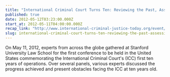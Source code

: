 ```yaml
---
title: "International Criminal Court Turns Ten: Reviewing the Past, Assessing the Future"
published: true
date: 2012-05-12T03:23:00.000Z
start_at: 2012-05-11T04:00:00.000Z
recap_link: "http://www.international-criminal-justice-today.org/event/2012/05/11/introduction-and-the-icc-as-a-new-judicial-institution"
slug: international-criminal-court-turns-ten-reviewing-the-past-assessing-the-future
---
```


On May 11, 2012, experts from across the globe gathered at Stanford University Law School for the first conference to be held in the United States commemorating the International Criminal Court's (ICC) first ten years of operations. Over several panels, various experts discussed the progress achieved and present obstacles facing the ICC at ten years old.
